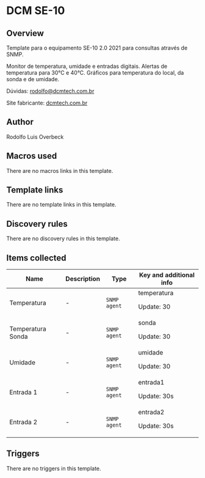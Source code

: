 # DCM SE-10

## Overview

Template para o equipamento SE-10 2.0 2021 para consultas através de SNMP.


Monitor de temperatura, umidade e entradas digitais. Alertas de temperatura para 30°C e 40°C. Gráficos para temperatura do local, da sonda e de umidade.


Dúvidas: rodolfo@dcmtech.com.br


Site fabricante: [dcmtech.com.br](https://dcmtech.com.br/)



## Author

Rodolfo Luis Overbeck

## Macros used

There are no macros links in this template.

## Template links

There are no template links in this template.

## Discovery rules

There are no discovery rules in this template.

## Items collected

|Name|Description|Type|Key and additional info|
|----|-----------|----|----|
|Temperatura|<p>-</p>|`SNMP agent`|temperatura<p>Update: 30</p>|
|Temperatura Sonda|<p>-</p>|`SNMP agent`|sonda<p>Update: 30</p>|
|Umidade|<p>-</p>|`SNMP agent`|umidade<p>Update: 30</p>|
|Entrada 1|<p>-</p>|`SNMP agent`|entrada1<p>Update: 30s</p>|
|Entrada 2|<p>-</p>|`SNMP agent`|entrada2<p>Update: 30s</p>|
## Triggers

There are no triggers in this template.

